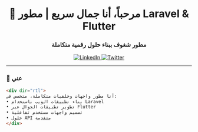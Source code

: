<h1 align="center">🚀 مرحباً، أنا جمال سريع | مطور Laravel & Flutter</h1>
<h3 align="center">مطور شغوف ببناء حلول رقمية متكاملة</h3>

<p align="center">
  <a href="https://linkedin.com/in/رابط-لينكدإن" target="_blank">
    <img src="https://img.shields.io/badge/LinkedIn-0077B5?style=for-the-badge&logo=linkedin&logoColor=white" alt="LinkedIn">
  </a>
  <a href="https://twitter.com/رابط-تويتر" target="_blank">
    <img src="https://img.shields.io/badge/Twitter-1DA1F2?style=for-the-badge&logo=twitter&logoColor=white" alt="Twitter">
  </a>
</p>

---

### 📌 عني
```html
<div dir="rtl">
أنا مطور واجهات وخلفيات متكاملة، متخصص في:
• بناء تطبيقات الويب باستخدام Laravel
• تطوير تطبيقات الجوال عبر Flutter
• تصميم واجهات مستخدم تفاعلية
• حلول API متقدمة
</div>
